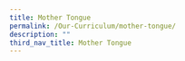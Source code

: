 ```yaml
---
title: Mother Tongue
permalink: /Our-Curriculum/mother-tongue/
description: ""
third_nav_title: Mother Tongue
---
```

